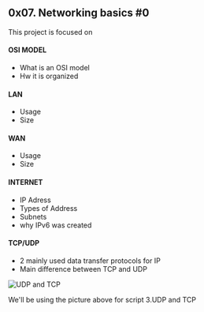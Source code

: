 ## 0x07. Networking basics #0

This project is focused on

#### OSI MODEL
- What is an OSI model
- Hw it is organized

#### LAN
- Usage
- Size

#### WAN
- Usage
- Size

#### INTERNET
- IP Adress
- Types of Address
- Subnets
- why IPv6 was created

#### TCP/UDP
- 2 mainly used data transfer protocols for IP
- Main difference between TCP and UDP


![UDP and TCP](https://user-images.githubusercontent.com/61655996/216046251-a5fd4190-616d-4ea8-9762-f906d9429545.jpg)

We'll be using the picture above for script 3.UDP and TCP
